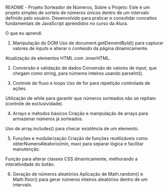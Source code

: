 README - Projeto Sorteador de Números,
Sobre o Projeto:
Este é um projeto simples de sorteio de números únicos dentro de um intervalo definido pelo usuário. Desenvolvido para praticar e consolidar conceitos fundamentais de JavaScript aprendidos no curso da Alura.

O que eu aprendi
1. Manipulação do DOM
Uso de document.getElementById() para capturar valores de inputs e alterar o conteúdo da página dinamicamente.

Atualização de elementos HTML com .innerHTML.

2. Conversão e validação de dados
Conversão de valores de input, que chegam como string, para números inteiros usando parseInt().

3. Controle de fluxo e loops
Uso de for para repetição controlada de ações.

Utilização de while para garantir que números sorteados não se repitam (controle de exclusividade).

4. Arrays e métodos básicos
Criação e manipulação de arrays para armazenar números já sorteados.

Uso de array.includes() para checar existência de um elemento.

5. Funções e modularização
Criação de funções reutilizáveis como obterNumeroAleatorio(min, max) para separar lógica e facilitar manutenção.

Função para alterar classes CSS dinamicamente, melhorando a interatividade do botão.

6. Geração de números aleatórios
Aplicação de Math.random() e Math.floor() para gerar números inteiros aleatórios dentro de um intervalo.
